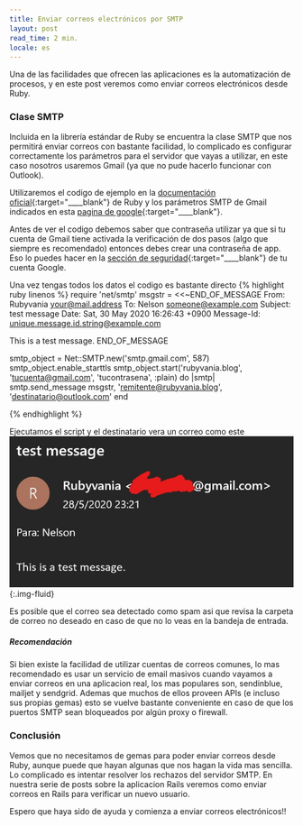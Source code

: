 ```yaml
---
title: Enviar correos electrónicos por SMTP
layout: post
read_time: 2 min.
locale: es
---
```


Una de las facilidades que ofrecen las aplicaciones es la automatización de procesos, y en este post veremos como enviar correos electrónicos desde Ruby.

### Clase SMTP

Incluida en la librería estándar de Ruby se encuentra la clase SMTP que nos permitirá enviar correos con bastante facilidad, lo complicado es configurar correctamente los parámetros para el servidor que vayas a utilizar, en este caso nosotros usaremos Gmail (ya que no pude hacerlo funcionar con Outlook).

Utilizaremos el codigo de ejemplo en la [documentación oficial](https://ruby-doc.org/stdlib-2.7.1/libdoc/net/smtp/rdoc/Net/SMTP.html){:target="____blank"} de Ruby y los parámetros SMTP de Gmail indicados en esta [pagina de google](https://support.google.com/mail/answer/7126229?hl=es){:target="____blank"}.

Antes de ver el codigo debemos saber que contraseña utilizar ya que si tu cuenta de Gmail tiene activada la verificación de dos pasos (algo que siempre es recomendado) entonces debes crear una contraseña de app. Eso lo puedes hacer en la [sección de seguridad](https://myaccount.google.com/security){:target="____blank"} de tu cuenta Google.

Una vez tengas todos los datos el codigo es bastante directo
{% highlight ruby linenos %}
require 'net/smtp'
msgstr = <<~END_OF_MESSAGE
  From: Rubyvania <your@mail.address>
  To: Nelson <someone@example.com>
  Subject: test message
  Date: Sat, 30 May 2020 16:26:43 +0900
  Message-Id: <unique.message.id.string@example.com>

  This is a test message.
END_OF_MESSAGE


smtp_object = Net::SMTP.new('smtp.gmail.com', 587)
smtp_object.enable_starttls
smtp_object.start('rubyvania.blog', 'tucuenta@gmail.com', 'tucontrasena', :plain) do |smtp|
  smtp.send_message msgstr,
                    'remitente@rubyvania.blog',
                    'destinatario@outlook.com'
end

{% endhighlight %}

Ejecutamos el script y el destinatario vera un correo como este
![email](/assets/images/posts/email/email_result.jpg){:.img-fluid}

Es posible que el correo sea detectado como spam asi que revisa la carpeta de correo no deseado en caso de que no lo veas en la bandeja de entrada.

##### Recomendación

Si bien existe la facilidad de utilizar cuentas de correos comunes, lo mas recomendado es usar un servicio de email masivos cuando vayamos a enviar correos en una aplicacion real, los mas populares son, sendinblue, mailjet y sendgrid. Ademas que muchos de ellos proveen APIs (e incluso sus propias gemas) esto se vuelve bastante conveniente en caso de que los puertos SMTP sean bloqueados por algún proxy o firewall.

### Conclusión

Vemos que no necesitamos de gemas para poder enviar correos desde Ruby, aunque puede que hayan algunas que nos hagan la vida mas sencilla. Lo complicado es intentar resolver los rechazos del servidor SMTP. En nuestra serie de posts sobre la aplicacion Rails veremos como enviar correos en Rails para verificar un nuevo usuario.

Espero que haya sido de ayuda y comienza a enviar correos electrónicos!!
